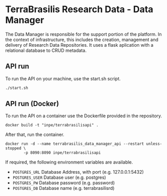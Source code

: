 # TerraBrasilis Research Data - Data Manager
The Data Manager is responsible for the support portion of the platform. In the context of infrastructure, this includes the creation, management and delivery of Research Data Repositories. It uses a flask aplication with a relational database to CRUD metadata.

## API run

To run the API on your machine, use the start.sh script.

```sh
./start.sh
```

## API run (Docker)

To run the API on a container use the Dockerfile provided in the repository.

```
docker build -t "inpe/terrabrasilisapi" .
```

After that, run the container.

```
docker run -d --name terrabrasilis_data_manager_api --restart unless-stopped \
        -p 8090:8090 inpe/terrabrasilisapi
```

If required, the following environment variables are available.

* `POSTGRES_URL` Database Address, with port (e.g. 127.0.0.1:5432)
* `POSTGRES_USER`  Database user (e.g. postgres)
* `POSTGRES_PW` Database password (e.g. password)
* `POSTGRES_DB` Database name (e.g. terrabrasilisrd)
